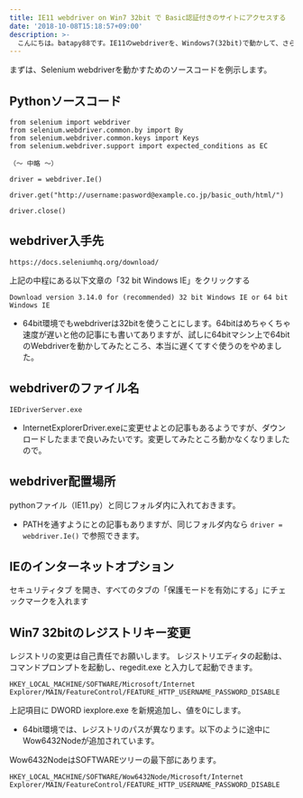 ```yaml
---
title: IE11 webdriver on Win7 32bit で Basic認証付きのサイトにアクセスする
date: '2018-10-08T15:18:57+09:00'
description: >-
  こんにちは。batapy88です。IE11のwebdriverを、Windows7(32bit)で動かして、さらにBasic認証付きのサイトにアクセスする方法を探っていきます。
---
```

まずは、Selenium webdriverを動かすためのソースコードを例示します。

## Pythonソースコード

```
from selenium import webdriver
from selenium.webdriver.common.by import By
from selenium.webdriver.common.keys import Keys
from selenium.webdriver.support import expected_conditions as EC

（～ 中略 ～）

driver = webdriver.Ie()

driver.get("http://username:pasword@example.co.jp/basic_outh/html/")

driver.close()
```

## webdriver入手先

```
https://docs.seleniumhq.org/download/
```

上記の中程にある以下文章の「32 bit Windows IE」をクリックする

```
Download version 3.14.0 for (recommended) 32 bit Windows IE or 64 bit Windows IE
```
* 64bit環境でもwebdriverは32bitを使うことにします。64bitはめちゃくちゃ速度が遅いと他の記事にも書いてありますが、試しに64bitマシン上で64bitのWebdriverを動かしてみたところ、本当に遅くてすぐ使うのをやめました。

## webdriverのファイル名
```
IEDriverServer.exe
```
* InternetExplorerDriver.exeに変更せよとの記事もあるようですが、ダウンロードしたままで良いみたいです。変更してみたところ動かなくなりましたので。

## webdriver配置場所
pythonファイル（IE11.py）と同じフォルダ内に入れておきます。
* PATHを通すようにとの記事もありますが、同じフォルダ内なら `driver = webdriver.Ie()` で参照できます。

## IEのインターネットオプション
セキュリティタブを開き、すべてのタブの「保護モードを有効にする」にチェックマークを入れます

## Win7 32bitのレジストリキー変更
レジストリの変更は自己責任でお願いします。
レジストリエディタの起動は、コマンドプロンプトを起動し、regedit.exe と入力して起動できます。
```
HKEY_LOCAL_MACHINE/SOFTWARE/Microsoft/Internet Explorer/MAIN/FeatureControl/FEATURE_HTTP_USERNAME_PASSWORD_DISABLE
```
上記項目に DWORD iexplore.exe を新規追加し、値を0にします。
* 64bit環境では、レジストリのパスが異なります。以下のように途中にWow6432Nodeが追加されています。

Wow6432NodeはSOFTWAREツリーの最下部にあります。

```
HKEY_LOCAL_MACHINE/SOFTWARE/Wow6432Node/Microsoft/Internet Explorer/MAIN/FeatureControl/FEATURE_HTTP_USERNAME_PASSWORD_DISABLE
```

